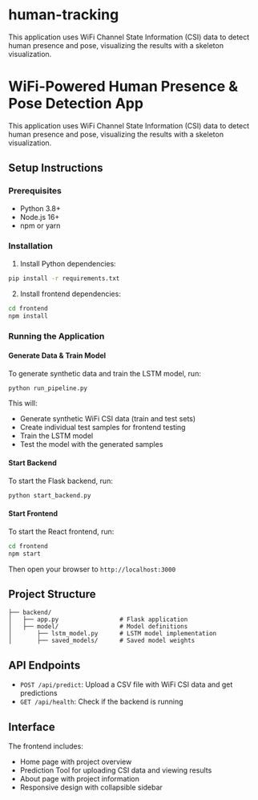 # human-tracking
This application uses WiFi Channel State Information (CSI) data to detect human presence and pose, visualizing the results with a skeleton visualization.


# WiFi-Powered Human Presence & Pose Detection App

This application uses WiFi Channel State Information (CSI) data to detect human presence and pose, visualizing the results with a skeleton visualization.

## Setup Instructions

### Prerequisites
- Python 3.8+
- Node.js 16+
- npm or yarn

### Installation

1. Install Python dependencies:
```bash
pip install -r requirements.txt
```

2. Install frontend dependencies:
```bash
cd frontend
npm install
```

### Running the Application

#### Generate Data & Train Model
To generate synthetic data and train the LSTM model, run:
```bash
python run_pipeline.py
```

This will:
- Generate synthetic WiFi CSI data (train and test sets)
- Create individual test samples for frontend testing
- Train the LSTM model
- Test the model with the generated samples

#### Start Backend
To start the Flask backend, run:
```bash
python start_backend.py
```

#### Start Frontend
To start the React frontend, run:
```bash
cd frontend
npm start
```

Then open your browser to `http://localhost:3000`

## Project Structure

```
├── backend/
│   ├── app.py                 # Flask application
│   ├── model/                 # Model definitions
│       ├── lstm_model.py      # LSTM model implementation
│       ├── saved_models/      # Saved model weights

```

## API Endpoints

- `POST /api/predict`: Upload a CSV file with WiFi CSI data and get predictions
- `GET /api/health`: Check if the backend is running

## Interface

The frontend includes:
- Home page with project overview
- Prediction Tool for uploading CSI data and viewing results
- About page with project information
- Responsive design with collapsible sidebar

